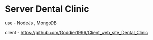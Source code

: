 # Server Dental Clinic

use - NodeJs , MongoDB

client - https://github.com/Goddier1996/Client_web_site_Dental_Clinic
 
